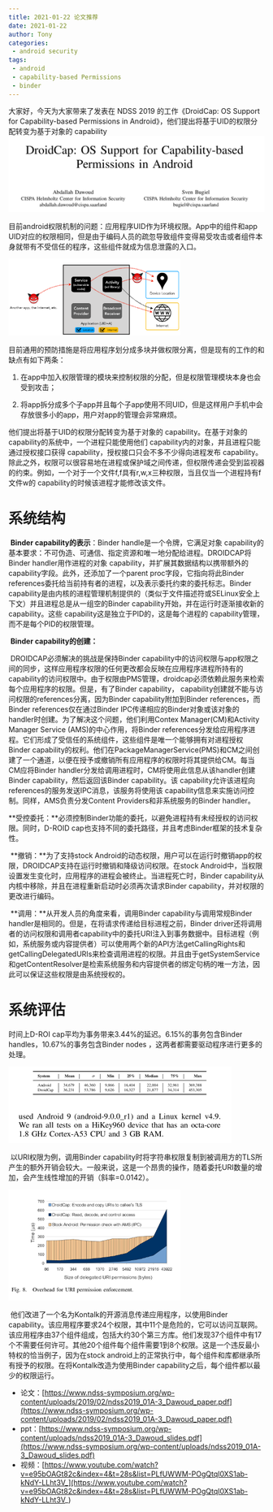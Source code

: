 ```yaml
---
title: 2021-01-22 论文推荐
date: 2021-01-22
author: Tony
categories:
 - android security
tags:
 - android
 - capability-based Permissions
 - binder
---
```


大家好，今天为大家带来了发表在 NDSS 2019 的工作《DroidCap: OS Support for Capability-based Permissions in Android》，他们提出将基于UID的权限分配转变为基于对象的 capability
<img src="./img/0122/image-20210123213049638.png" alt="image-20210123213049638" style="zoom: 50%;" />

目前android权限机制的问题：应用程序UID作为环境权限。App中的组件和app UID对应的权限相同，但是由于编码人员的疏忽导致组件变得易受攻击或者组件本身就带有不受信任的程序，这些组件就成为信息泄露的入口。

<img src="./img/0122/image-20210123191434027.png" alt="image-20210123191434027" style="zoom:33%;" />

​	目前通用的预防措施是将应用程序划分成多块并做权限分离，但是现有的工作的和缺点有如下两条：

1. 在app中加入权限管理的模块来控制权限的分配，但是权限管理模块本身也会受到攻击；

2. 将app拆分成多个子app并且每个子app使用不同UID，但是这样用户手机中会存放很多小的app，用户对app的管理会非常麻烦。

他们提出将基于UID的权限分配转变为基于对象的 capability。在基于对象的 capability的系统中，一个进程只能使用他们 capability内的对象，并且进程只能通过授权接口获得 capability，授权接口只会不多不少得向进程发布 capability。除此之外，权限可以很容易地在进程或保护域之间传递，但权限传递会受到监视器的约束。例如，一个对于一个文件f,f具有r,w,x三种权限，当且仅当一个进程持有f文件w的 capability的时候该进程才能修改该文件。

# 系统结构

​	**Binder capability的表示**：Binder handle是一个令牌，它满足对象 capability的基本要求：不可伪造、可通信、指定资源和唯一地分配给进程。DROIDCAP将Binder handler用作进程的对象 capability，并扩展其数据结构以携带额外的 capability字段。此外，还添加了一个parent proc字段，它指向将此Binder references委托给当前持有者的进程，以及表示委托约束的委托标志。Binder capability是由内核的进程管理机制提供的（类似于文件描述符或SELinux安全上下文）并且进程总是从一组空的Binder capability开始，并在运行时逐渐接收新的 capability。这些 capability这是独立于PID的，这是每个进程的 capability管理，而不是每个PID的权限管理。

​	**Binder capability的创建：**

​	  DROIDCAP必须解决的挑战是保持Binder capability中的访问权限与app权限之间的同步，这样应用程序权限的任何更改都会反映在应用程序进程所持有的 capability的访问权限中。由于权限由PMS管理，droidcap必须依赖此服务来检索每个应用程序的权限。但是，有了Binder capability， capability创建就不能与访问权限的references分离，因为Binder capability附加到Binder references，而Binder references仅在通过Binder IPC传递相应的Binder对象或该对象的handler时创建。为了解决这个问题，他们利用Contex Manager(CM)和Activity Manager Service (AMS)的中心作用，将Binder  references分发给应用程序进程。它们形成了受信任的系统组件，这些组件是唯一个能够拥有对进程授权Binder capability的权利。他们在PackageManagerService(PMS)和CM之间创建了一个通道，以便在授予或撤销所有应用程序的权限时将其提供给CM。每当CM应将Binder handler分发给调用进程时，CM将使用此信息从该handler创建Binder capability，然后返回该Binder capability。该 capability允许该进程向 references的服务发送IPC消息，该服务将使用该 capability信息来实施访问控制。同样，AMS负责分发Content Providers和非系统服务的Binder handler。

​	**受控委托：**必须控制Binder功能的委托，以避免进程持有未经授权的访问权限。同时，D-ROID cap也支持不同的委托路径，并且考虑Binder框架的技术复杂性。

​	**撤销：**为了支持stock Android的动态权限，用户可以在运行时撤销app的权限，DROIDCAP支持在运行时撤销和降级访问权限。在stock Android中，当权限设置发生变化时，应用程序的进程会被终止。当进程死亡时，Binder capability从内核中移除，并且在进程重新启动时必须再次请求Binder capability，并对权限的更改进行编码。

​	**调用：**从开发人员的角度来看，调用Binder capability与调用常规Binder handler是相同的。但是，在将请求传递给目标进程之前，Binder driver还将调用者的访问权限和调用者capability中的委托URI注入到事务数据中。目标进程（例如，系统服务或内容提供者）可以使用两个新的API方法getCallingRights和getCallingDelegatedURIs来检查调用进程的权限。并且由于getSystemService和getContentResolver是检索系统服务和内容提供者的绑定句柄的唯一方法，因此可以保证这些权限是由系统授权的。



# 系统评估

时间上D-ROI cap平均为事务带来3.44%的延迟。6.15%的事务包含Binder handles，10.67%的事务包含Binder nodes ，这两者都需要驱动程序进行更多的处理。

<img src="./img/0122/image-20210123211303741.png" alt="image-20210123211303741" style="zoom: 50%;" />

​	以URI权限为例，调用Binder capability时将字符串权限复制到被调用方的TLS所产生的额外开销会较大。一般来说，这是一个昂贵的操作，随着委托URI数量的增加，会产生线性增加的开销（斜率=0.0142）。

<img src="./img/0122/image-20210123211609012.png" alt="image-20210123211609012" style="zoom:33%;" />

​	他们改进了一个名为Kontalk的开源消息传递应用程序，以使用Binder capability。该应用程序要求24个权限，其中11个是危险的，它可以访问互联网。该应用程序由37个组件组成，包括大约30个第三方库。他们发现37个组件中有17个不需要任何许可。其他20个组件每个组件需要1到8个权限。这是一个违反最小特权的恰当例子，因为在stock android上的正常执行中，每个组件和库都继承所有授予的权限。在将Kontalk改造为使用Binder capability之后，每个组件都以最少的权限运行。

- 论文：[https://www.ndss-symposium.org/wp-content/uploads/2019/02/ndss2019_01A-3_Dawoud_paper.pdf](https://www.ndss-symposium.org/wp-content/uploads/2019/02/ndss2019_01A-3_Dawoud_paper.pdf)
- ppt：[https://www.ndss-symposium.org/wp-content/uploads/ndss2019_01A-3_Dawoud_slides.pdf](https://www.ndss-symposium.org/wp-content/uploads/ndss2019_01A-3_Dawoud_slides.pdf)
- 视频：[https://www.youtube.com/watch?v=e95bOAGt82c&index=4&t=28s&list=PLfUWWM-POgQtqI0XS1ab-kNdY-LLht3V_](https://www.youtube.com/watch?v=e95bOAGt82c&index=4&t=28s&list=PLfUWWM-POgQtqI0XS1ab-kNdY-LLht3V_)



